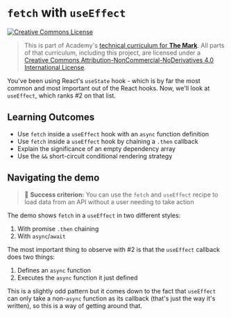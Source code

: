 # `fetch` with `useEffect`

<a rel="license" href="http://creativecommons.org/licenses/by-nc-nd/4.0/"><img alt="Creative Commons License" style="border-width:0" src="https://i.creativecommons.org/l/by-nc-nd/4.0/88x31.png" /></a>

> This is part of Academy's [technical curriculum for **The Mark**](https://github.com/WeAreAcademy/curriculum-mark). All parts of that curriculum, including this project, are licensed under a <a rel="license" href="http://creativecommons.org/licenses/by-nc-nd/4.0/">Creative Commons Attribution-NonCommercial-NoDerivatives 4.0 International License</a>.

You've been using React's `useState` hook - which is by far the most common and most important out of the React hooks. Now, we'll look at `useEffect`, which ranks #2 on that list.

## Learning Outcomes

- Use `fetch` inside a `useEffect` hook with an `async` function definition
- Use `fetch` inside a `useEffect` hook by chaining a `.then` callback
- Explain the significance of an empty dependency array
- Use the `&&` short-circuit conditional rendering strategy

## Navigating the demo

> 🎯 **Success criterion:** You can use the `fetch` and `useEffect` recipe to load data from an API without a user needing to take action

The demo shows `fetch` in a `useEffect` in two different styles:

1. With promise `.then` chaining
2. With `async`/`await`

The most important thing to observe with #2 is that the `useEffect` callback does two things:

1. Defines an `async` function
2. Executes the `async` function it just defined

This is a slightly odd pattern but it comes down to the fact that `useEffect` can only take a non-`async` function as its callback (that's just the way it's written), so this is a way of getting around that.
